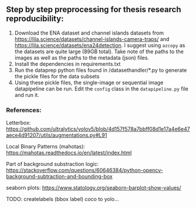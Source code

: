 

## Step by step preprocessing for thesis research reproducibility:
1. Download the ENA dataset and channel islands datasets from https://lila.science/datasets/channel-islands-camera-traps/ and https://lila.science/datasets/ena24detection. I suggest using `azcopy` as the datasets are quite large (89GB total). Take note of the paths to the images as well as the paths to the metadata (json) files. 
2. Install the dependencies in requirements.txt
3. Run the dataprep python files found in /datasethandler/*.py to generate the pickle files for the data subsets
4. Using these pickle files, the single-image or sequential image datapipeline can be run. Edit the `config` class in the `datapipeline.py` file and run it. 




### References: 

Letterbox: https://github.com/ultralytics/yolov5/blob/4d157f578a7bbff08d1e17a4e6e47aece4d91207/utils/augmentations.py#L91

Local Binary Patterns (mahotas): https://mahotas.readthedocs.io/en/latest/index.html

Part of background substraction logic: https://stackoverflow.com/questions/60646384/python-opencv-background-subtraction-and-bounding-box


seaborn plots: https://www.statology.org/seaborn-barplot-show-values/

TODO: createlabels (bbox label) coco to yolo...

